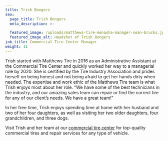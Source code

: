```yaml
---
title: Trish Bongers
seo:
  page_title: Trish Bongers
  meta_description: >-

  featured_image: /uploads/matthews-tire-menasha-manager-sean-brucks.jpg
  featured_image_alt: Headshot of Trish Bongers
job_title: Commercial Tire Center Manager
weight: 11
---
```


Trish started with Matthews Tire in 2016 as an Administrative Assistant at the Commercial Tire Center and quickly worked her way to a managerial role by 2020. She is certified by the Tire Industry Association and prides herself on being honest and not being afraid to get her hands dirty when needed. The expertise and work ethic of the Matthews Tire team is what Trish enjoys most about her role. “We have some of the best technicians in the industry, and our amazing sales team can repair or find the correct tire for any of our client’s needs. We have a great team!”

In her free time, Trish enjoys spending time at home with her husband and two of her four daughters, as well as visiting her two older daughters, four grandchildren, and three dogs.

Visit Trish and her team at our <a href="/locations/commercial/">commercial tire center</a> for top-quality commercial tires and repair services for any type of vehicle.
